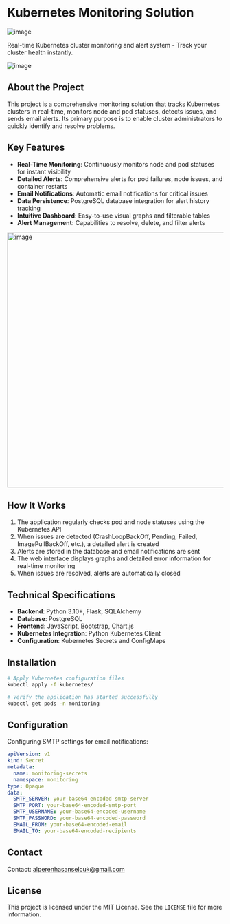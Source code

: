 # Kubernetes Monitoring Solution


![image](https://github.com/user-attachments/assets/6252b557-5831-4086-b7b1-47c962ccea4c)


Real-time Kubernetes cluster monitoring and alert system - Track your cluster health instantly.

![image](https://github.com/user-attachments/assets/776f6b2a-1740-4858-a1bf-62d83e811dd8)


## About the Project

This project is a comprehensive monitoring solution that tracks Kubernetes clusters in real-time, monitors node and pod statuses, detects issues, and sends email alerts. Its primary purpose is to enable cluster administrators to quickly identify and resolve problems.

## Key Features

- **Real-Time Monitoring**: Continuously monitors node and pod statuses for instant visibility
- **Detailed Alerts**: Comprehensive alerts for pod failures, node issues, and container restarts
- **Email Notifications**: Automatic email notifications for critical issues
- **Data Persistence**: PostgreSQL database integration for alert history tracking
- **Intuitive Dashboard**: Easy-to-use visual graphs and filterable tables
- **Alert Management**: Capabilities to resolve, delete, and filter alerts

<img width="593" alt="image" src="https://github.com/user-attachments/assets/9cda3a53-5dca-4d00-ada8-e2c76e6d12f0" />


## How It Works

1. The application regularly checks pod and node statuses using the Kubernetes API
2. When issues are detected (CrashLoopBackOff, Pending, Failed, ImagePullBackOff, etc.), a detailed alert is created
3. Alerts are stored in the database and email notifications are sent
4. The web interface displays graphs and detailed error information for real-time monitoring
5. When issues are resolved, alerts are automatically closed

## Technical Specifications

- **Backend**: Python 3.10+, Flask, SQLAlchemy
- **Database**: PostgreSQL
- **Frontend**: JavaScript, Bootstrap, Chart.js
- **Kubernetes Integration**: Python Kubernetes Client
- **Configuration**: Kubernetes Secrets and ConfigMaps

## Installation

```bash
# Apply Kubernetes configuration files
kubectl apply -f kubernetes/

# Verify the application has started successfully
kubectl get pods -n monitoring
```

## Configuration

Configuring SMTP settings for email notifications:

```yaml
apiVersion: v1
kind: Secret
metadata:
  name: monitoring-secrets
  namespace: monitoring
type: Opaque
data:
  SMTP_SERVER: your-base64-encoded-smtp-server
  SMTP_PORT: your-base64-encoded-smtp-port
  SMTP_USERNAME: your-base64-encoded-username
  SMTP_PASSWORD: your-base64-encoded-password
  EMAIL_FROM: your-base64-encoded-email
  EMAIL_TO: your-base64-encoded-recipients
```

## Contact

Contact: [alperenhasanselcuk@gmail.com](mailto:alperenhasanselcuk@gmail.com)

## License

This project is licensed under the MIT License. See the `LICENSE` file for more information.
